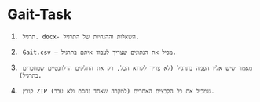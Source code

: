 # Gait-Task

1.      תרגיל. docx- השאלות וההנחיות של התרגיל.

2.      Gait.csv – מכיל את הנתונים שצריך לעבוד איתם בתרגיל.

3.      מאמר שיש אליו הפניה בתרגיל (לא צריך לקרוא הכל, רק את החלקים הרלוונטיים שמוזכרים בתרגיל).

4.      קובץ ZIP שמכיל את כל הקבצים האחרים (למקרה שאחד נחסם ולא עבר).
